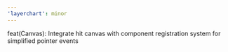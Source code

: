 ```yaml
---
'layerchart': minor
---
```


feat(Canvas): Integrate hit canvas with component registration system for simplified pointer events
